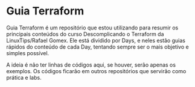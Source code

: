 # Guia Terraform
Guia Terraform é um repositório que estou utilizando para resumir os principais conteúdos do curso Descomplicando o Terraform da LinuxTips/Rafael Gomex. Ele está dividido por Days, e neles estão guias rápidos do conteúdo de cada Day, tentando sempre ser o mais objetivo e simples possível.

A ideia é não ter linhas de códigos aqui, se houver, serão apenas os exemplos. Os códigos ficarão em outros repositórios que servirão como prática e labs.